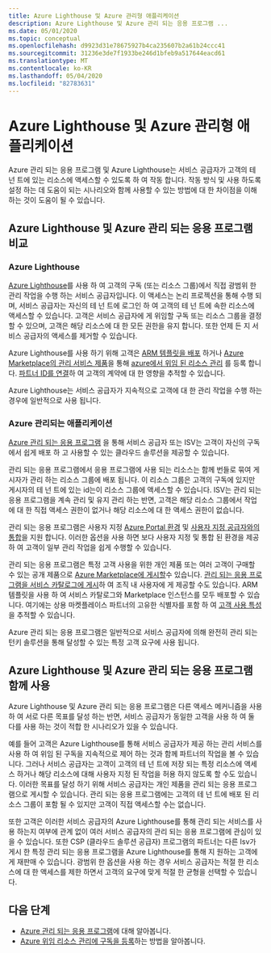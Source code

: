```yaml
---
title: Azure Lighthouse 및 Azure 관리형 애플리케이션
description: Azure Lighthouse 및 Azure 관리 되는 응용 프로그램 ...
ms.date: 05/01/2020
ms.topic: conceptual
ms.openlocfilehash: d9923d31e78675927b4ca235607b2a61b24ccc41
ms.sourcegitcommit: 31236e3de7f1933be246d1bfeb9a517644eacd61
ms.translationtype: MT
ms.contentlocale: ko-KR
ms.lasthandoff: 05/04/2020
ms.locfileid: "82783631"
---
```

# <a name="azure-lighthouse-and-azure-managed-applications"></a>Azure Lighthouse 및 Azure 관리형 애플리케이션

Azure 관리 되는 응용 프로그램 및 Azure Lighthouse는 서비스 공급자가 고객의 테 넌 트에 있는 리소스에 액세스할 수 있도록 하 여 작동 합니다. 작동 방식 및 사용 하도록 설정 하는 데 도움이 되는 시나리오와 함께 사용할 수 있는 방법에 대 한 차이점을 이해 하는 것이 도움이 될 수 있습니다.

## <a name="comparing-azure-lighthouse-and-azure-managed-applications"></a>Azure Lighthouse 및 Azure 관리 되는 응용 프로그램 비교

### <a name="azure-lighthouse"></a>Azure Lighthouse

[Azure Lighthouse](../overview.md)를 사용 하 여 고객의 구독 (또는 리소스 그룹)에서 직접 광범위 한 관리 작업을 수행 하는 서비스 공급자입니다. 이 액세스는 논리 프로젝션을 통해 수행 되며, 서비스 공급자는 자신의 테 넌 트에 로그인 하 여 고객의 테 넌 트에 속한 리소스에 액세스할 수 있습니다. 고객은 서비스 공급자에 게 위임할 구독 또는 리소스 그룹을 결정할 수 있으며, 고객은 해당 리소스에 대 한 모든 권한을 유지 합니다. 또한 언제 든 지 서비스 공급자의 액세스를 제거할 수 있습니다.

Azure Lighthouse를 사용 하기 위해 고객은 [ARM 템플릿을 배포](../how-to/onboard-customer.md) 하거나 [Azure Marketplace의 관리 서비스 제품](managed-services-offers.md)을 통해 [azure에서 위임 된 리소스 관리](azure-delegated-resource-management.md) 를 등록 합니다. [파트너 ID를 연결](../../cost-management-billing/manage/link-partner-id.md)하 여 고객의 계약에 대 한 영향을 추적할 수 있습니다.

Azure Lighthouse는 서비스 공급자가 지속적으로 고객에 대 한 관리 작업을 수행 하는 경우에 일반적으로 사용 됩니다.

### <a name="azure-managed-applications"></a>Azure 관리되는 애플리케이션

[Azure 관리 되는 응용 프로그램](../../azure-resource-manager/managed-applications/overview.md) 을 통해 서비스 공급자 또는 ISV는 고객이 자신의 구독에서 쉽게 배포 하 고 사용할 수 있는 클라우드 솔루션을 제공할 수 있습니다.

관리 되는 응용 프로그램에서 응용 프로그램에 사용 되는 리소스는 함께 번들로 묶여 게시자가 관리 하는 리소스 그룹에 배포 됩니다. 이 리소스 그룹은 고객의 구독에 있지만 게시자의 테 넌 트에 있는 id는이 리소스 그룹에 액세스할 수 있습니다. ISV는 관리 되는 응용 프로그램을 계속 관리 및 유지 관리 하는 반면, 고객은 해당 리소스 그룹에서 작업에 대 한 직접 액세스 권한이 없거나 해당 리소스에 대 한 액세스 권한이 없습니다.

관리 되는 응용 프로그램은 사용자 지정 [Azure Portal 환경](../../azure-resource-manager/managed-applications/concepts-view-definition.md) 및 [사용자 지정 공급자와의 통합](../../azure-resource-manager/managed-applications/tutorial-create-managed-app-with-custom-provider.md)을 지원 합니다. 이러한 옵션을 사용 하면 보다 사용자 지정 및 통합 된 환경을 제공 하 여 고객이 일부 관리 작업을 쉽게 수행할 수 있습니다.

관리 되는 응용 프로그램은 특정 고객 사용을 위한 개인 제품 또는 여러 고객이 구매할 수 있는 공개 제품으로 [Azure Marketplace에 게시할](../../azure-resource-manager/managed-applications/publish-marketplace-app.md)수 있습니다. [관리 되는 응용 프로그램을 서비스 카탈로그에 게시](../../azure-resource-manager/managed-applications/publish-service-catalog-app.md)하 여 조직 내 사용자에 게 제공할 수도 있습니다. ARM 템플릿을 사용 하 여 서비스 카탈로그와 Marketplace 인스턴스를 모두 배포할 수 있습니다. 여기에는 상용 마켓플레이스 파트너의 고유한 식별자를 포함 하 여 [고객 사용 특성](../../marketplace/azure-partner-customer-usage-attribution.md)을 추적할 수 있습니다.

Azure 관리 되는 응용 프로그램은 일반적으로 서비스 공급자에 의해 완전히 관리 되는 턴키 솔루션을 통해 달성할 수 있는 특정 고객 요구에 사용 됩니다.

## <a name="using-azure-lighthouse-and-azure-managed-applications-together"></a>Azure Lighthouse 및 Azure 관리 되는 응용 프로그램 함께 사용

Azure Lighthouse 및 Azure 관리 되는 응용 프로그램은 다른 액세스 메커니즘을 사용 하 여 서로 다른 목표를 달성 하는 반면, 서비스 공급자가 동일한 고객을 사용 하 여 둘 다를 사용 하는 것이 적합 한 시나리오가 있을 수 있습니다.

예를 들어 고객은 Azure Lighthouse를 통해 서비스 공급자가 제공 하는 관리 서비스를 사용 하 여 위임 된 구독을 지속적으로 제어 하는 것과 함께 파트너의 작업을 볼 수 있습니다. 그러나 서비스 공급자는 고객이 고객의 테 넌 트에 저장 되는 특정 리소스에 액세스 하거나 해당 리소스에 대해 사용자 지정 된 작업을 허용 하지 않도록 할 수도 있습니다. 이러한 목표를 달성 하기 위해 서비스 공급자는 개인 제품을 관리 되는 응용 프로그램으로 게시할 수 있습니다. 관리 되는 응용 프로그램에는 고객의 테 넌 트에 배포 된 리소스 그룹이 포함 될 수 있지만 고객이 직접 액세스할 수는 없습니다.

또한 고객은 이러한 서비스 공급자의 Azure Lighthouse를 통해 관리 되는 서비스를 사용 하는지 여부에 관계 없이 여러 서비스 공급자의 관리 되는 응용 프로그램에 관심이 있을 수 있습니다. 또한 CSP (클라우드 솔루션 공급자) 프로그램의 파트너는 다른 Isv가 게시 한 특정 관리 되는 응용 프로그램을 Azure Lighthouse를 통해 지 원하는 고객에 게 재판매 수 있습니다. 광범위 한 옵션을 사용 하는 경우 서비스 공급자는 적절 한 리소스에 대 한 액세스를 제한 하면서 고객의 요구에 맞게 적절 한 균형을 선택할 수 있습니다.

## <a name="next-steps"></a>다음 단계

- [Azure 관리 되는 응용 프로그램](../../azure-resource-manager/managed-applications/overview.md)에 대해 알아봅니다.
- [Azure 위임 리소스 관리에 구독을 등록](../how-to/onboard-customer.md)하는 방법을 알아봅니다.
